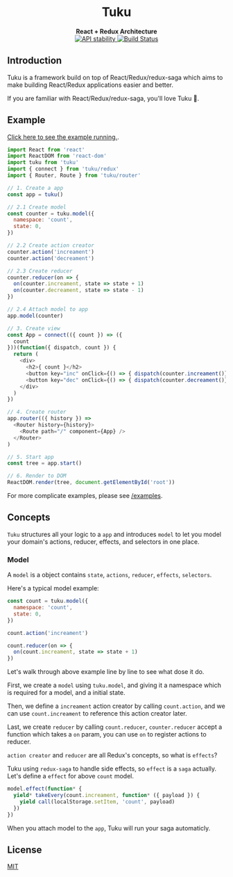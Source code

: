 <h1 align="center">Tuku</h1>

<div align="center">
  <strong>React + Redux Architecture</strong>
</div>

<div align="center">
  <!-- Stability -->
  <a href="https://nodejs.org/api/documentation.html#documentation_stability_index">
  <img src="https://img.shields.io/badge/stability-experimental-orange.svg?style=flat-square"
    alt="API stability" />
  </a>

  <!-- Build Status -->
  <a href="https://travis-ci.org/tianche/tuku">
    <img src="https://img.shields.io/travis/tianche/tuku/master.svg?style=flat-square"
      alt="Build Status" />
  </a>
</div>


## Introduction

Tuku is a framework build on top of React/Redux/redux-saga which aims to make building React/Redux applications easier and better.

If you are familiar with React/Redux/redux-saga, you'll love Tuku :see_no_evil:.

## Example

[Click here to see the example running.](http://requirebin.com/?gist=9dd0f0cfffa4862989bded30865f6af7).

```javascript
import React from 'react'
import ReactDOM from 'react-dom'
import tuku from 'tuku'
import { connect } from 'tuku/redux'
import { Router, Route } from 'tuku/router'

// 1. Create a app
const app = tuku()

// 2.1 Create model
const counter = tuku.model({
  namespace: 'count',
  state: 0,
})

// 2.2 Create action creator
counter.action('increament')
counter.action('decreament')

// 2.3 Create reducer
counter.reducer(on => {
  on(counter.increament, state => state + 1)
  on(counter.decreament, state => state - 1)
})

// 2.4 Attach model to app
app.model(counter)

// 3. Create view
const App = connect(({ count }) => ({
  count
}))(function({ dispatch, count }) {
  return (
    <div>
      <h2>{ count }</h2>
      <button key="inc" onClick={() => { dispatch(counter.increament()}}>+</button>
      <button key="dec" onClick={() => { dispatch(counter.decreament()}}>-</button>
    </div>
  )
})

// 4. Create router
app.router(({ history }) =>
  <Router history={history}>
    <Route path="/" component={App} />
  </Router>
)

// 5. Start app
const tree = app.start()

// 6. Render to DOM
ReactDOM.render(tree, document.getElementById('root'))
```

For more complicate examples, please see [/examples](/examples).

## Concepts

`Tuku` structures all your logic to a `app` and introduces `model` to let you model your domain's actions, reducer, effects, and selectors in one place.

### Model

A `model` is a object contains `state`, `actions`, `reducer`, `effects`, `selectors`.

Here's a typical model example:

```javascript
const count = tuku.model({
  namespace: 'count',
  state: 0,
})

count.action('increament')

count.reducer(on => {
  on(count.increament, state => state + 1)
})
```

Let's walk through above example line by line to see what dose it do.

First, we create a `model` using `tuku.model`, and giving it a namespace which is required for a model, and a initial state.

Then, we define a `increament` action creator by calling `count.action`, and we can use `count.increament` to reference this action creator later.

Last, we create `reducer` by calling `count.reducer`, `counter.reducer` accept a function which takes a `on` param, you can use `on` to register actions to reducer.

`action creator` and `reducer` are all Redux's concepts, so what is `effects`?

Tuku using `redux-saga` to handle side effects, so `effect` is a `saga` actually. Let's define a `effect` for above `count` model.

```javascript
model.effect(function* {
  yield* takeEvery(count.increament, function* ({ payload }) {
    yield call(localStorage.setItem, 'count', payload)
  })
})
```

When you attach model to the `app`, Tuku will run your saga automaticly.

## License

[MIT](https://tldrlegal.com/license/mit-license)
